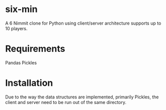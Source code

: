 # six-min
A 6 Nimmit clone for Python using client/server architecture supports up to 10 players.

# Requirements
Pandas
Pickles

# Installation
Due to the way the data structures are implemented, primarily Pickles, the client and server need to be run out of the same directory.


